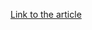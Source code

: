 [Link to the article](https://blog.talosintelligence.com/2020/02/building-bypass-with-msbuild.html)
